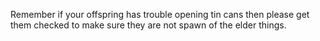 Remember if your offspring has trouble opening tin cans then please get them checked to make sure they are not spawn of the elder things. 